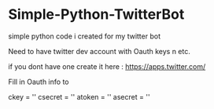 # Simple-Python-TwitterBot
simple python code i created for my twitter bot

Need to have twitter dev account with Oauth keys n etc.

if you dont have one create it here : https://apps.twitter.com/


Fill in Oauth info to

ckey = ''
csecret = ''
atoken = ''
asecret = ''
